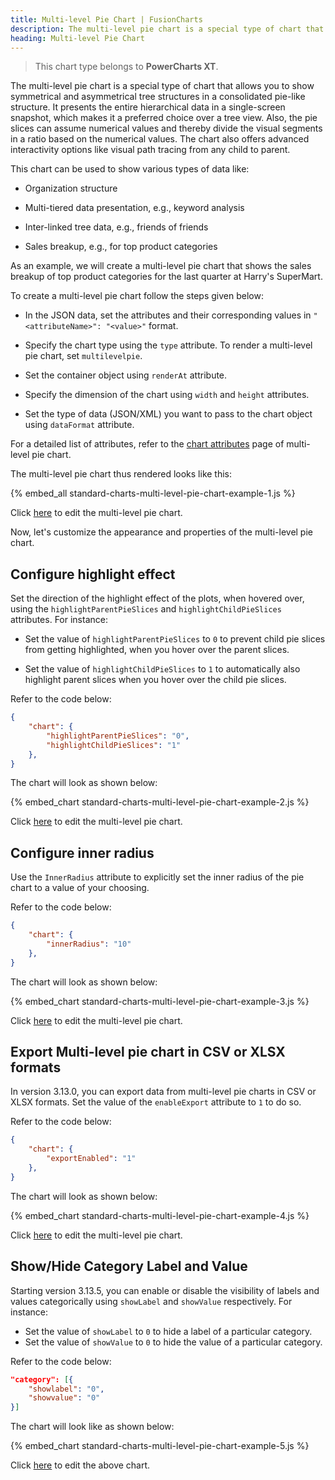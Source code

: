 ```yaml
---
title: Multi-level Pie Chart | FusionCharts
description: The multi-level pie chart is a special type of chart that allows you to show symmetrical/asymmetrical tree structures in a consolidated pie-like structure
heading: Multi-level Pie Chart
---
```


> This chart type belongs to **PowerCharts XT**.

The multi-level pie chart is a special type of chart that allows you to show symmetrical and asymmetrical tree structures in a consolidated pie-like structure. It presents the entire hierarchical data in a single-screen snapshot, which makes it a preferred choice over a tree view. Also, the pie slices can assume numerical values and thereby divide the visual segments in a ratio based on the numerical values. The chart also offers advanced interactivity options like visual path tracing from any child to parent.

This chart can be used to show various types of data like:

- Organization structure

- Multi-tiered data presentation, e.g., keyword analysis

- Inter-linked tree data, e.g., friends of friends

- Sales breakup, e.g., for top product categories

As an example, we will create a multi-level pie chart that shows the sales breakup of top product categories for the last quarter at Harry's SuperMart.

To create a multi-level pie chart follow the steps given below:

- In the JSON data, set the attributes and their corresponding values in `"<attributeName>": "<value>"` format.

- Specify the chart type using the `type` attribute. To render a multi-level pie chart, set `multilevelpie`.

- Set the container object using `renderAt` attribute.

- Specify the dimension of the chart using `width` and `height` attributes.

- Set the type of data (JSON/XML) you want to pass to the chart object using `dataFormat` attribute.

For a detailed list of attributes, refer to the [chart attributes](/chart-attributes?chart=multilevelpie) page of multi-level pie chart.

The multi-level pie chart thus rendered looks like this:

{% embed_all standard-charts-multi-level-pie-chart-example-1.js %}

Click [here](http://jsfiddle.net/fusioncharts/njjra2r4/) to edit the multi-level pie chart.

Now, let's customize the appearance and properties of the multi-level pie chart.

## Configure highlight effect

Set the direction of the highlight effect of the plots, when hovered over, using the `highlightParentPieSlices` and `highlightChildPieSlices` attributes. For instance:

- Set the value of `highlightParentPieSlices` to `0` to prevent child pie slices from getting highlighted, when you hover over the parent slices.

- Set the value of `highlightChildPieSlices` to `1` to automatically also highlight parent slices when you hover over the child pie slices.

Refer to the code below:

```json
{
    "chart": {
        "highlightParentPieSlices": "0",
        "highlightChildPieSlices": "1"
    },
}
```

The chart will look as shown below:

{% embed_chart standard-charts-multi-level-pie-chart-example-2.js %}

Click [here](http://jsfiddle.net/fusioncharts/xcjhaz28/) to edit the multi-level pie chart.

## Configure inner radius

Use the `InnerRadius` attribute to explicitly set the inner radius of the pie chart to a value of your choosing.

Refer to the code below:

```json
{
    "chart": {
        "innerRadius": "10"
    },
}
```

The chart will look as shown below:

{% embed_chart standard-charts-multi-level-pie-chart-example-3.js %}

Click [here](http://jsfiddle.net/fusioncharts/yw2mf0rj/) to edit the multi-level pie chart.

## Export Multi-level pie chart in CSV or XLSX formats

In version 3.13.0, you can export data from multi-level pie charts in CSV or XLSX formats. Set the value of the `enableExport` attribute to `1` to do so.

Refer to the code below:

```json
{
    "chart": {
        "exportEnabled": "1"
    },
}
```

The chart will look as shown below:

{% embed_chart standard-charts-multi-level-pie-chart-example-4.js %}

Click [here](http://jsfiddle.net/fusioncharts/pcmz12Lv/) to edit the multi-level pie chart.

## Show/Hide Category Label and Value

Starting version 3.13.5, you can enable or disable the visibility of labels and values categorically using `showLabel` and `showValue` respectively. For instance:

- Set the value of `showLabel` to `0` to hide a label of a particular category.
- Set the value of `showValue` to `0` to hide the value of a particular category.

Refer to the code below:

```json
"category": [{
    "showlabel": "0",
    "showvalue": "0"
}]
```

The chart will look like as shown below:

{% embed_chart standard-charts-multi-level-pie-chart-example-5.js %}

Click [here](http://jsfiddle.net/fusioncharts/n2ycfvas/) to edit the above chart.